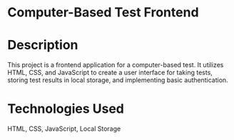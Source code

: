# Computer-Based Test Frontend
# Description
This project is a frontend application for a computer-based test. It utilizes HTML, CSS, and JavaScript to create a user interface for taking tests, storing test results in local storage, and implementing basic authentication.

# Technologies Used
HTML,
CSS,
JavaScript,
Local Storage

